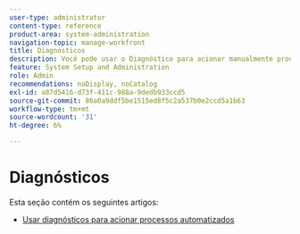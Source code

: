 ```yaml
---
user-type: administrator
content-type: reference
product-area: system-administration
navigation-topic: manage-workfront
title: Diagnósticos
description: Você pode usar o Diagnóstico para acionar manualmente processos automatizados, como scripts baseados em tempo, recálculos e notificações por email.
feature: System Setup and Administration
role: Admin
recommendations: noDisplay, noCatalog
exl-id: a87d5416-d73f-411c-988a-9dedb933ccd5
source-git-commit: 86a0a9ddf5be1515ed8f5c2a537b0e2ccd5a1b63
workflow-type: tm+mt
source-wordcount: '31'
ht-degree: 6%

---
```


# Diagnósticos

Esta seção contém os seguintes artigos:

* [Usar diagnósticos para acionar processos automatizados](../../../administration-and-setup/manage-workfront/run-diagnostics/use-diagnostics-to-trigger-automated-processes.md)

